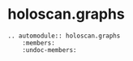 # holoscan.graphs

```{eval-rst}
.. automodule:: holoscan.graphs
    :members:
    :undoc-members:
```
